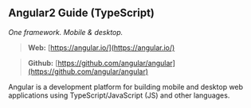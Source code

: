 ## Angular2 Guide (TypeScript)
*One framework. Mobile & desktop.*

> **Web:** [https://angular.io/](https://angular.io/)

> **Github:** [https://github.com/angular/angular](https://github.com/angular/angular)

Angular is a development platform for building mobile and desktop web applications using TypeScript/JavaScript (JS) and other languages.

